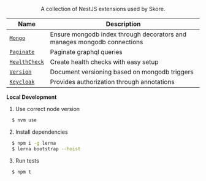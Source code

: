 <p align="center">
A collection of NestJS extensions used by Skore.
</p>

| Name                                     | Description                                                             |
| ---------------------------------------- | ----------------------------------------------------------------------- |
| [`Mongo`](./packages/mongo)              | Ensure mongodb index through decorators and manages mongodb connections |
| [`Paginate`](./packages/paginate)        | Paginate graphql queries                                                |
| [`HealthCheck`](./packages/health-check) | Create health checks with easy setup                                    |
| [`Version`](./packages/version)          | Document versioning based on mongodb triggers                           |
| [`Keycloak`](./packages/keycloak)        | Provides authorization through annotations                              |

**Local Development**

1.  Use correct node version

```bash
  $ nvm use
```

2.  Install dependencies

```bash
  $ npm i -g lerna
  $ lerna bootstrap --hoist
```

3. Run tests

```bash
  $ npm t
```
